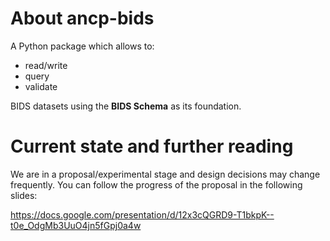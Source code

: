 # About ancp-bids
A Python package which allows to:

- read/write
- query
- validate

BIDS datasets using the **BIDS Schema** as its foundation.

# Current state and further reading
We are in a proposal/experimental stage and design decisions may change frequently.
You can follow the progress of the proposal in the following slides:

https://docs.google.com/presentation/d/12x3cQGRD9-T1bkpK--t0e_OdgMb3UuO4jn5fGpj0a4w
